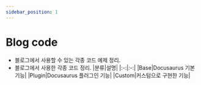```yaml
---
sidebar_position: 1
---
```

# Blog code
* 블로그에서 사용할 수 있는 각종 코드 예제 정리.
* 블로그에서 사용한 각종 코드 정리.
|분류|설명|
|:-:|:-:|
|Base|Docusaurus 기본 기능|
|Plugin|Docusaurus 플러그인 기능|
|Custom|커스텀으로 구현한 기능|